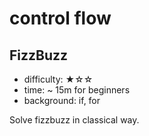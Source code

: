 # control flow

## FizzBuzz

- difficulty: ★☆☆
- time: ~ 15m for beginners
- background: if, for

Solve fizzbuzz in classical way.

